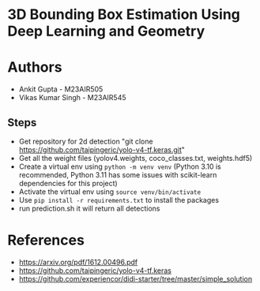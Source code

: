 # 3D Bounding Box Estimation Using Deep Learning and Geometry

# Authors

- Ankit Gupta - M23AIR505
- Vikas Kumar Singh - M23AIR545

## Steps
- Get repository for 2d detection "git clone https://github.com/taipingeric/yolo-v4-tf.keras.git"
- Get all the weight files (yolov4.weights, coco_classes.txt, weights.hdf5)
- Create a virtual env using `python -m venv venv` (Python 3.10 is recommended, Python 3.11 has some issues with scikit-learn dependencies for this project)
- Activate the virtual env using `source venv/bin/activate`
- Use `pip install -r requirements.txt` to install the packages
- run prediction.sh it will return all detections


# References
+ https://arxiv.org/pdf/1612.00496.pdf
+ https://github.com/taipingeric/yolo-v4-tf.keras
+ https://github.com/experiencor/didi-starter/tree/master/simple_solution